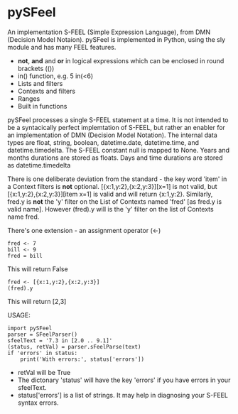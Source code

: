 # pySFeel
An implementation S-FEEL (Simple Expression Language), from DMN (Decision Model Notaion).
pySFeel is implemented in Python, using the sly module and has many FEEL features.
* **not**, **and** and **or** in logical expressions which can be enclosed in round brackets (())
* in() function, e.g. 5 in(<6)
* Lists and filters
* Contexts and filters
* Ranges
* Built in functions

pySFeel processes a single S-FEEL statement at a time.
It is not intended to be a syntacically perfect implemtation of S-FEEL,
but rather an enabler for an implementation of DMN (Decision Model Notation).
The internal data types are float, string, boolean, datetime.date, datetime.time, and datetime.timedelta.
The S-FEEL constant null is mapped to None.
Years and months durations are stored as floats. Days and time durations are stored as datetime.timedelta

There is one deliberate deviation from the standard - the key word 'item' in a Context filters is **not** optional.
\[{x:1,y:2},{x:2,y:3}\]\[x=1\] is not valid, but \[{x:1,y:2},{x:2,y:3}\]\[item x=1\] is valid and will return {x:1,y:2}.
Similarly, fred.y is **not** the 'y' filter on the List of Contexts named 'fred' [as fred.y is valid name].
However (fred).y will is the 'y' filter on the list of Contexts name fred.

There's one extension - an assignment operator (<-)

    fred <- 7
    bill <- 9
    fred = bill
This will return False

    fred <- [{x:1,y:2},{x:2,y:3}]
    (fred).y
This will return [2,3]

USAGE:

    import pySFeel
    parser = SFeelParser()
    sfeelText = '7.3 in [2.0 .. 9.1]'
    (status, retVal) = parser.sFeelParse(text)
    if 'errors' in status:
        print('With errors:', status['errors'])
- retVal will be True
- The dictonary 'status' will have the key 'errors' if you have errors in your sfeelText.
- status['errors'] is a list of strings. It may help in diagnosing your S-FEEL syntax errors.
